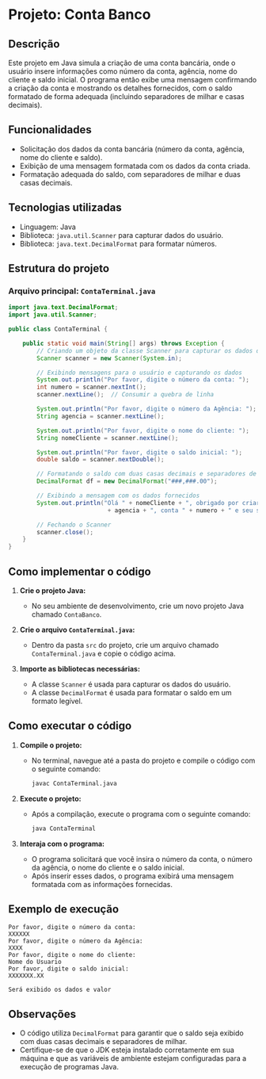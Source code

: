 # Projeto: Conta Banco

## Descrição
Este projeto em Java simula a criação de uma conta bancária, onde o usuário insere informações como número da conta, agência, nome do cliente e saldo inicial. O programa então exibe uma mensagem confirmando a criação da conta e mostrando os detalhes fornecidos, com o saldo formatado de forma adequada (incluindo separadores de milhar e casas decimais).

## Funcionalidades
- Solicitação dos dados da conta bancária (número da conta, agência, nome do cliente e saldo).
- Exibição de uma mensagem formatada com os dados da conta criada.
- Formatação adequada do saldo, com separadores de milhar e duas casas decimais.

## Tecnologias utilizadas
- Linguagem: Java
- Biblioteca: `java.util.Scanner` para capturar dados do usuário.
- Biblioteca: `java.text.DecimalFormat` para formatar números.

## Estrutura do projeto

### Arquivo principal: `ContaTerminal.java`

```java
import java.text.DecimalFormat;
import java.util.Scanner;

public class ContaTerminal {

    public static void main(String[] args) throws Exception {
        // Criando um objeto da classe Scanner para capturar os dados do terminal
        Scanner scanner = new Scanner(System.in);

        // Exibindo mensagens para o usuário e capturando os dados
        System.out.println("Por favor, digite o número da conta: ");
        int numero = scanner.nextInt();
        scanner.nextLine();  // Consumir a quebra de linha

        System.out.println("Por favor, digite o número da Agência: ");
        String agencia = scanner.nextLine();

        System.out.println("Por favor, digite o nome do cliente: ");
        String nomeCliente = scanner.nextLine();

        System.out.println("Por favor, digite o saldo inicial: ");
        double saldo = scanner.nextDouble();

        // Formatando o saldo com duas casas decimais e separadores de milhar
        DecimalFormat df = new DecimalFormat("###,###.00");

        // Exibindo a mensagem com os dados fornecidos
        System.out.println("Olá " + nomeCliente + ", obrigado por criar uma conta em nosso banco, sua agência é " 
                            + agencia + ", conta " + numero + " e seu saldo " + df.format(saldo) + " já está disponível para saque.");

        // Fechando o Scanner
        scanner.close();
    }
}
```

## Como implementar o código

1. **Crie o projeto Java:**
   - No seu ambiente de desenvolvimento, crie um novo projeto Java chamado `ContaBanco`.

2. **Crie o arquivo `ContaTerminal.java`:**
   - Dentro da pasta `src` do projeto, crie um arquivo chamado `ContaTerminal.java` e copie o código acima.

3. **Importe as bibliotecas necessárias:**
   - A classe `Scanner` é usada para capturar os dados do usuário.
   - A classe `DecimalFormat` é usada para formatar o saldo em um formato legível.

## Como executar o código

1. **Compile o projeto:**
   - No terminal, navegue até a pasta do projeto e compile o código com o seguinte comando:
     ```bash
     javac ContaTerminal.java
     ```

2. **Execute o projeto:**
   - Após a compilação, execute o programa com o seguinte comando:
     ```bash
     java ContaTerminal
     ```

3. **Interaja com o programa:**
   - O programa solicitará que você insira o número da conta, o número da agência, o nome do cliente e o saldo inicial.
   - Após inserir esses dados, o programa exibirá uma mensagem formatada com as informações fornecidas.

## Exemplo de execução

```
Por favor, digite o número da conta: 
XXXXXX
Por favor, digite o número da Agência: 
XXXX
Por favor, digite o nome do cliente: 
Nome do Usuario
Por favor, digite o saldo inicial: 
XXXXXXX.XX

Será exibido os dados e valor
```

## Observações
- O código utiliza `DecimalFormat` para garantir que o saldo seja exibido com duas casas decimais e separadores de milhar.
- Certifique-se de que o JDK esteja instalado corretamente em sua máquina e que as variáveis de ambiente estejam configuradas para a execução de programas Java.

